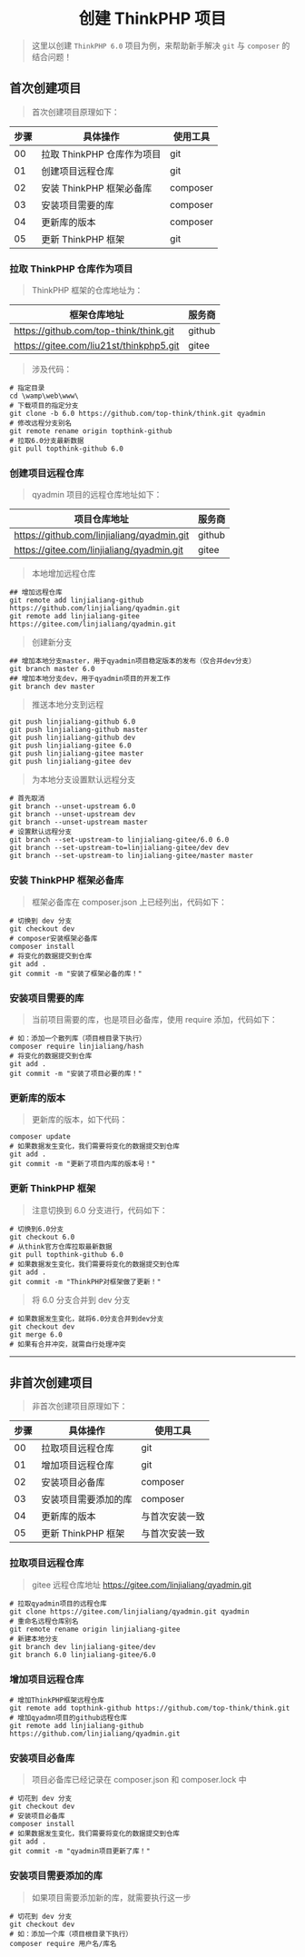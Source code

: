 # <center>创建 ThinkPHP 项目</center>

> 这里以创建 `ThinkPHP 6.0` 项目为例，来帮助新手解决 `git` 与 `composer` 的结合问题！

## 首次创建项目

> 首次创建项目原理如下：

| 步骤 | 具体操作                   | 使用工具 |
| ---- | -------------------------- | -------- |
| 00   | 拉取 ThinkPHP 仓库作为项目 | git      |
| 01   | 创建项目远程仓库           | git      |
| 02   | 安装 ThinkPHP 框架必备库   | composer |
| 03   | 安装项目需要的库           | composer |
| 04   | 更新库的版本               | composer |
| 05   | 更新 ThinkPHP 框架         | git      |

### 拉取 ThinkPHP 仓库作为项目

> ThinkPHP 框架的仓库地址为：

| 框架仓库地址                            | 服务商 |
| --------------------------------------- | ------ |
| https://github.com/top-think/think.git  | github |
| https://gitee.com/liu21st/thinkphp5.git | gitee  |

> 涉及代码：

```shell
# 指定目录
cd \wamp\web\www\
# 下载项目的指定分支
git clone -b 6.0 https://github.com/top-think/think.git qyadmin
# 修改远程分支别名
git remote rename origin topthink-github
# 拉取6.0分支最新数据
git pull topthink-github 6.0
```

### 创建项目远程仓库

> qyadmin 项目的远程仓库地址如下：

| 项目仓库地址                               | 服务商 |
| ------------------------------------------ | ------ |
| https://github.com/linjialiang/qyadmin.git | github |
| https://gitee.com/linjialiang/qyadmin.git  | gitee  |

> 本地增加远程仓库

```shell
## 增加远程仓库
git remote add linjialiang-github https://github.com/linjialiang/qyadmin.git
git remote add linjialiang-gitee https://gitee.com/linjialiang/qyadmin.git
```

> 创建新分支

```shell
## 增加本地分支master，用于qyadmin项目稳定版本的发布（仅合并dev分支）
git branch master 6.0
## 增加本地分支dev，用于qyadmin项目的开发工作
git branch dev master
```

> 推送本地分支到远程

```shell
git push linjialiang-github 6.0
git push linjialiang-github master
git push linjialiang-github dev
git push linjialiang-gitee 6.0
git push linjialiang-gitee master
git push linjialiang-gitee dev
```

> 为本地分支设置默认远程分支

```shell
# 首先取消
git branch --unset-upstream 6.0
git branch --unset-upstream dev
git branch --unset-upstream master
# 设置默认远程分支
git branch --set-upstream-to linjialiang-gitee/6.0 6.0
git branch --set-upstream-to=linjialiang-gitee/dev dev
git branch --set-upstream-to linjialiang-gitee/master master
```

### 安装 ThinkPHP 框架必备库

> 框架必备库在 composer.json 上已经列出，代码如下：

```shell
# 切换到 dev 分支
git checkout dev
# composer安装框架必备库
composer install
# 将变化的数据提交到仓库
git add .
git commit -m "安装了框架必备的库！"
```

### 安装项目需要的库

> 当前项目需要的库，也是项目必备库，使用 require 添加，代码如下：

```shell
# 如：添加一个散列库（项目根目录下执行）
composer require linjialiang/hash
# 将变化的数据提交到仓库
git add .
git commit -m "安装了项目必要的库！"
```

### 更新库的版本

> 更新库的版本，如下代码：

```shell
composer update
# 如果数据发生变化，我们需要将变化的数据提交到仓库
git add .
git commit -m "更新了项目内库的版本号！"
```

### 更新 ThinkPHP 框架

> 注意切换到 6.0 分支进行，代码如下：

```shell
# 切换到6.0分支
git checkout 6.0
# 从think官方仓库拉取最新数据
git pull topthink-github 6.0
# 如果数据发生变化，我们需要将变化的数据提交到仓库
git add .
git commit -m "ThinkPHP对框架做了更新！"
```

> 将 6.0 分支合并到 dev 分支

```shell
# 如果数据发生变化，就将6.0分支合并到dev分支
git checkout dev
git merge 6.0
# 如果有合并冲突，就需自行处理冲突
```

---

## 非首次创建项目

> 非首次创建项目原理如下：

| 步骤 | 具体操作             | 使用工具       |
| ---- | -------------------- | -------------- |
| 00   | 拉取项目远程仓库     | git            |
| 01   | 增加项目远程仓库     | git            |
| 02   | 安装项目必备库       | composer       |
| 03   | 安装项目需要添加的库 | composer       |
| 04   | 更新库的版本         | 与首次安装一致 |
| 05   | 更新 ThinkPHP 框架   | 与首次安装一致 |

### 拉取项目远程仓库

> gitee 远程仓库地址 https://gitee.com/linjialiang/qyadmin.git

```shell
# 拉取qyadmin项目的远程仓库
git clone https://gitee.com/linjialiang/qyadmin.git qyadmin
# 重命名远程仓库别名
git remote rename origin linjialiang-gitee
# 新建本地分支
git branch dev linjialiang-gitee/dev
git branch 6.0 linjialiang-gitee/6.0
```

### 增加项目远程仓库

```shell
# 增加ThinkPHP框架远程仓库
git remote add topthink-github https://github.com/top-think/think.git
# 增加qyadmn项目的github远程仓库
git remote add linjialiang-github https://github.com/linjialiang/qyadmin.git
```

### 安装项目必备库

> 项目必备库已经记录在 composer.json 和 composer.lock 中

```shell
# 切花到 dev 分支
git checkout dev
# 安装项目必备库
composer install
# 如果数据发生变化，我们需要将变化的数据提交到仓库
git add .
git commit -m "qyadmin项目更新了库！"
```

### 安装项目需要添加的库

> 如果项目需要添加新的库，就需要执行这一步

```shell
# 切花到 dev 分支
git checkout dev
# 如：添加一个库（项目根目录下执行）
composer require 用户名/库名
```
